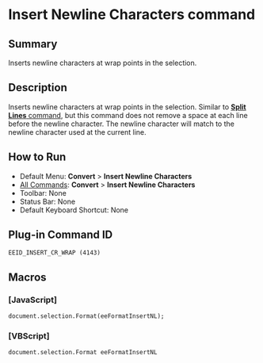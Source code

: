 # Insert Newline Characters command

## Summary

Inserts newline characters at wrap points in the selection.

## Description

Inserts newline characters at wrap points in the selection. Similar to [**Split Lines** command](split_lines), but this command does not
remove a space at each line before the newline character. The newline character will
match to the newline character used at the current line.

## How to Run

- Default Menu: **Convert** > **Insert Newline Characters**
- [All Commands](../tools/all_commands): **Convert** > **Insert Newline Characters**
- Toolbar: None
- Status Bar: None
- Default Keyboard Shortcut: None

## Plug-in Command ID

```
EEID_INSERT_CR_WRAP (4143)```

## Macros

### \[JavaScript\]

```
document.selection.Format(eeFormatInsertNL);
```

### \[VBScript\]

```
document.selection.Format eeFormatInsertNL
```
